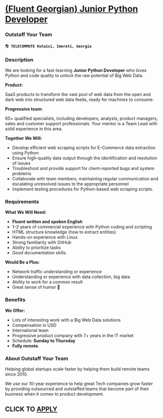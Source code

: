 # [(Fluent Georgian) Junior Python Developer](https://www.remotewlb.com/apply/fluent-georgian-junior-python-developer-85292)  
### Outstaff Your Team  
#### `🌎 TELECOMMUTE Kutaisi, Imereti, Georgia`  

### **Description**

We are looking for a fast-learning **Junior Python Developer** who loves Python and code quality to unlock the raw potential of Big Web Data.

 **Product:**

SaaS products to transform the vast pool of web data from the open and dark web into structured web data feeds, ready for machines to consume.

**Progressive team:**

60+ qualified specialists, including developers, analysts, product managers, sales and customer support professionals. Your mentor is a Team Lead with solid experience in this area.

 **Together We Will:**

  * Develop efficient web scraping scripts for E-Commerce data extraction using Python
  * Ensure high-quality data output through the identification and resolution of issues
  * Troubleshoot and provide support for client-reported bugs and system problems
  * Collaborate with team members, maintaining regular communication and escalating unresolved issues to the appropriate personnel
  * Implement testing procedures for Python-based web scraping scripts.

### **Requirements**

 **What We Will Need:**

  * **Fluent written and spoken English**
  * 1–2 years of commercial experience with Python coding and scripting 
  * HTML structure knowledge (how to extract entities)
  * Hands-on experience with Linux
  * Strong familiarity with GitHub
  * Ability to prioritize tasks 
  * Good documentation skills. 

**Would Be a Plus:**

  * Network traffic understanding or experience 
  * Understanding or experience with data collection, big data
  * Ability to work for a common result
  * Great sense of humor 🙂

### **Benefits**

 **We Offer:**

  * Lots of interesting work with a Big Web Data solutions
  * Compensation in USD
  * International team
  * Progressive product company with 7+ years in the IT market
  * Schedule: **Sunday to Thursday**
  * **Fully remote**.

### **About Outstaff Your Team**

Helping global startups scale faster by helping them build remote teams since 2010.

We use our 10-year experience to help great Tech companies grow faster by providing outsourced and outstaffed teams that become part of their business when it comes to product development.

  
## CLICK TO [APPLY](https://www.remotewlb.com/apply/fluent-georgian-junior-python-developer-85292)

